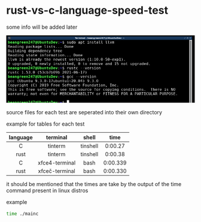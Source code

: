 # rust-vs-c-language-speed-test
some info will be added later

![](pics/versions.png)

source files for each test are seperated into their own directory

example for tables for each test

|language|terminal|shell|time|
|:---:|:---:|:---:|:---:|
|C|tinterm|tinshell|0:00.27|
|rust|tinterm|tinshell|0:00.38|
|C|xfce4-terminal|bash|0:00.339|
|rust|xfceč-terminal|bash|0:00.330|

it should be mentioned that the times are take by the output of the time command present in linux distros

example
```bash
time ./mainc
```
